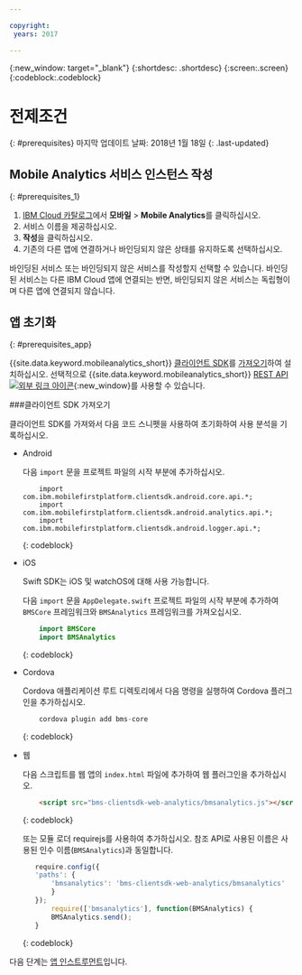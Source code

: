 ```yaml
---

copyright:
 years: 2017

---
```


{:new_window: target="_blank"}
{:shortdesc: .shortdesc}
{:screen:.screen}
{:codeblock:.codeblock}

# 전제조건
{: #prerequisites}
마지막 업데이트 날짜: 2018년 1월 18일
{: .last-updated}


## Mobile Analytics 서비스 인스턴스 작성
{: #prerequisites_1}

1. [IBM Cloud 카탈로그](https://console.ng.bluemix.net/catalog/)에서 **모바일** > **Mobile Analytics**를 클릭하십시오.
2. 서비스 이름을 제공하십시오.
3. **작성**을 클릭하십시오.
4. 기존의 다른 앱에 연결하거나 바인딩되지 않은 상태를 유지하도록 선택하십시오.


바인딩된 서비스 또는 바인딩되지 않은 서비스를 작성할지 선택할 수 있습니다. 바인딩된 서비스는 다른 IBM Cloud 앱에 연결되는 반면, 바인딩되지 않은 서비스는 독립형이며 다른 앱에 연결되지 않습니다.  

## 앱 초기화
{: #prerequisites_app}

{{site.data.keyword.mobileanalytics_short}} [클라이언트 SDK](/docs/services/mobileanalytics/install-client-sdk.html)를 [가져오기](/docs/services/mobileanalytics/available-client-sdk.html)하여 설치하십시오. 선택적으로 {{site.data.keyword.mobileanalytics_short}} [REST API ![외부 링크 아이콘](../../icons/launch-glyph.svg "외부 링크 아이콘")](https://mobile-analytics-dashboard.{DomainName}/analytics-service/){:new_window}를 사용할 수 있습니다.


###클라이언트 SDK 가져오기

클라이언트 SDK를 가져와서 다음 코드 스니펫을 사용하여 초기화하여 사용 분석을 기록하십시오.

- Android
	
    다음 `import` 문을 프로젝트 파일의 시작 부분에 추가하십시오.
		
	```
		import com.ibm.mobilefirstplatform.clientsdk.android.core.api.*;
		import com.ibm.mobilefirstplatform.clientsdk.android.analytics.api.*;
		import com.ibm.mobilefirstplatform.clientsdk.android.logger.api.*;
	```
    {: codeblock}

- iOS

    Swift SDK는 iOS 및 watchOS에 대해 사용 가능합니다.
		
    다음 `import` 문을 `AppDelegate.swift` 프로젝트 파일의 시작 부분에 추가하여 `BMSCore` 프레임워크와 `BMSAnalytics` 프레임워크를 가져오십시오.
	
	```Swift
		import BMSCore
		import BMSAnalytics
	```
    {: codeblock}
   
- Cordova
			
    Cordova 애플리케이션 루트 디렉토리에서 다음 명령을 실행하여 Cordova 플러그인을 추가하십시오.
	
	```Javascript
		cordova plugin add bms-core
	```
    {: codeblock}
   
- 웹
	
    다음 스크립트를 웹 앱의 `index.html` 파일에 추가하여 웹 플러그인을 추가하십시오.
	
	```Html
		<script src="bms-clientsdk-web-analytics/bmsanalytics.js"></script>
	```
    {: codeblock}

    또는 모듈 로더 requirejs를 사용하여 추가하십시오. 참조 API로 사용된 이름은 사용된 인수 이름(`BMSAnalytics`)과 동일합니다. 
	
	 ```Javascript
	 	require.config({
	    'paths': {
	        'bmsanalytics': 'bms-clientsdk-web-analytics/bmsanalytics'
	    	}
		});
			require(['bmsanalytics'], function(BMSAnalytics) {
		    BMSAnalytics.send();
		}
	```
    {: codeblock}
		
		
다음 단계는 [앱 인스트루먼트](app-instrument.html)입니다.


